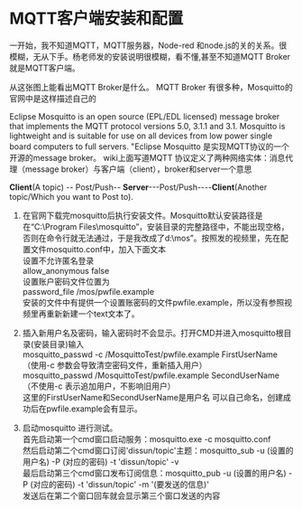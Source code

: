 # MQTT客户端安装和配置
一开始，我不知道MQTT，MQTT服务器，Node-red 和node.js的关的关系。很模糊，无从下手。杨老师发的安装说明很模糊，看不懂,甚至不知道MQTT Broker就是MQTT客户端。

从这张图上能看出MQTT Broker是什么。
MQTT Broker 有很多种，Mosquitto的官网中是这样描述自己的

Eclipse Mosquitto is an open source (EPL/EDL licensed) message broker that implements the MQTT protocol versions 5.0, 3.1.1 and 3.1. Mosquitto is lightweight and is suitable for use on all devices from low power single board computers to full servers. 
"Eclipse Mosquitto 是实现MQTT协议的一个开源的message broker。
wiki上面写道MQTT 协议定义了两种网络实体：消息代理（message broker）与客户端（client），broker和server一个意思



**Client**(A topic) -- Post/Push--  **Server**---Post/Push----**Client**(Another topic/Which you want to Post to).


1.  在官网下载完mosquitto后执行安装文件。Mosquitto默认安装路径是在“C:\Program Files\mosquitto”，安装目录的完整路径中，不能出现空格，否则在命令行就无法通过，于是我改成了d:\mos”。按照发的视频里，先在配置文件mosquitto.conf中，加入下面文本  
设置不允许匿名登录  
allow_anonymous false  
设置账户密码文件位置为  
password_file /mos/pwfile.example  
安装的文件中有提供一个设置账密码的文件pwfile.example，所以没有参照视频里再重新新建一个text文本了。

2.  插入新用户名及密码，输入密码时不会显示。打开CMD并进入mosquitto根目录(安装目录)输入  
mosquitto_passwd -c /MosquittoTest/pwfile.example FirstUserName （使用-c 参数会导致清空密码文件，重新插入用户）  
mosquitto_passwd /MosquittoTest/pwfile.example SecondUserName （不使用-c 表示追加用户，不影响旧用户）  
这里的FirstUserName和SecondUserName是用户名 可以自己命名，创建成功后在pwfile.example会有显示。

3.  启动mosquitto 进行测试。    
首先启动第一个cmd窗口启动服务：mosquitto.exe -c mosquitto.conf  
然后启动第二个cmd窗口订阅'dissun/topic'主题：mosquitto_sub -u (设置的用户名) -P (对应的密码) -t 'dissun/topic' -v  
最后启动第三个cmd窗口发布订阅信息：mosquitto_pub -u  (设置的用户名)  -P (对应的密码) -t 'dissun/topic' -m '(要发送的信息)'  
发送后在第二个窗口回车就会显示第三个窗口发送的内容
